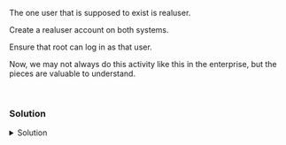 The one user that is supposed to exist is realuser. 

Create a realuser account on both systems.

Ensure that root can log in as that user. 

Now, we may not always do this activity like this in the enterprise, but the pieces are valuable to understand.

<br>

### Solution
<details>
<summary>Solution</summary>
Check if the user exists on both servers

```plain
id realuser
ssh node01 'id realuser'
```

So we see that realuser exists on controlplane but the user was not created on node01. Let's create it.

```plain
ssh node01 'useradd -m realuser'
```

We normally wouldn't do this part, as some LDAP or outside authority would give the user password, but we'll do it for now to be able to establish connection.

```plain
ssh node01
```

Create a password 1234 (I know, super secure, but useful for lab testing)

```plain
passwd realuser
```

You will have to hit enter twice

Be sure to exit back to the controlplane node
```plain
exit
```

Clear the old entries

```plain
ssh node01 'echo "" > /var/log/auth.log'
```

Rerun the script /root/ssh_script and then check the invalid users from node01. This should take ~25 seconds.

```plain
/root/ssh_script.sh
```

Recheck for Invalid users. You should no longer see realuser in invalid users.

```plain
ssh node01 'grep Invalid /var/log/auth.log'
```

You'll still see errors with the login, but now at least the realuser is no longer Invalid. We'll fix their login in the next section.

</details>